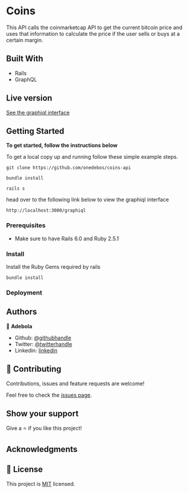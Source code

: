 # Coins

This API calls the coinmarketcap API to get the current bitcoin price and uses that information to calculate the price if the user sells or buys at a certain margin.

## Built With

- Rails
- GraphQL

## Live version
[See the graphiql interface](https://buycoinsgraphql2.herokuapp.com/graphiql)

## Getting Started

**To get started, follow the instructions below**

To get a local copy up and running follow these simple example steps.

```
git clone https://github.com/onedebos/coins-api
```

```
bundle install
```

```
rails s
```
head over to the following link below to view the graphiql interface
```
http://localhost:3000/graphiql
```

### Prerequisites

- Make sure to have Rails 6.0 and Ruby 2.5.1

### Install

Install the Ruby Gems required by rails

```
bundle install
```

### Deployment

## Authors

👤 **Adebola**

- Github: [@githubhandle](https://github.com/onedebos)
- Twitter: [@twitterhandle](https://twitter.com/debosthefirst)
- Linkedin: [linkedin](https://www.linkedin.com/in/adebola-niran/)

## 🤝 Contributing

Contributions, issues and feature requests are welcome!

Feel free to check the [issues page](issues/).

## Show your support

Give a ⭐️ if you like this project!

## Acknowledgments

## 📝 License

This project is [MIT](lic.url) licensed.
